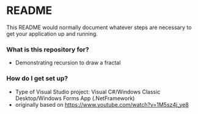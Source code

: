 # README #

This README would normally document whatever steps are necessary to get your application up and running.

### What is this repository for? ###

* Demonstrating recursion to draw a fractal

### How do I get set up? ###

* Type of Visual Studio project: Visual C#/Windows Classic Desktop/Windows Forms App (.NetFramework)
* originally based on https://www.youtube.com/watch?v=1M5sz4j_ye8

